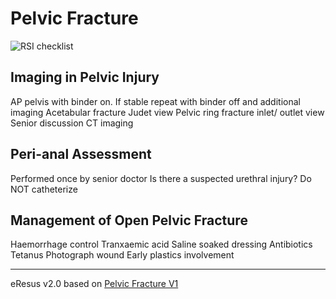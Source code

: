 # Pelvic Fracture
![RSI checklist](http://127.0.0.1:8887/pelvicfracture.png)
## Imaging in Pelvic Injury
AP pelvis with binder on. If stable repeat with binder off and additional imaging 
Acetabular fracture Judet view
Pelvic ring fracture inlet/ outlet view
Senior discussion CT imaging

## Peri-anal Assessment
Performed once by senior doctor
Is there a suspected urethral injury? Do NOT catheterize 

## Management of Open Pelvic Fracture
Haemorrhage control
Tranxaemic acid
Saline soaked dressing
Antibiotics
Tetanus
Photograph wound
Early plastics involvement

--- 
eResus v2.0 based on [Pelvic Fracture V1](http://workspaces/sites/Teams/ChildrensEmergencyDepartment/guidelines/BCH_guidelines/1/index.html#17926)

<!--stackedit_data:
eyJoaXN0b3J5IjpbMTgyMDMyMTIzN119
-->
